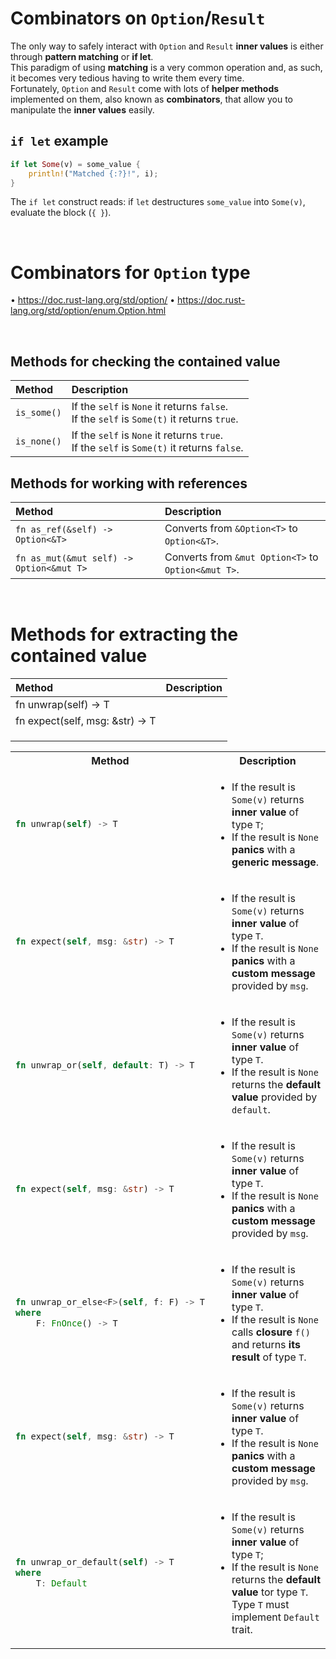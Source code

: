 # Combinators on ``Option``/``Result``
The only way to safely interact with ``Option`` and ``Result`` **inner values** is either through **pattern matching** or **if let**.<br>
This paradigm of using **matching** is a very common operation and, as such, it becomes very tedious having to write them every time.<br>
Fortunately, ``Option`` and ``Result`` come with lots of **helper methods** implemented on them, also known as **combinators**, that allow you to manipulate the **inner values** easily.

## ``if let`` example
```Rust
if let Some(v) = some_value {
    println!("Matched {:?}!", i);
}
```

The `if let` construct reads: if ``let`` destructures ``some_value`` into ``Some(v)``, evaluate the block (``{ }``).

<br>

# Combinators for ``Option`` type
•	https://doc.rust-lang.org/std/option/
•	https://doc.rust-lang.org/std/option/enum.Option.html

<br>

## Methods for checking the contained value
|Method|Description|
|:-----|:----------|
|``is_some()``|If the ``self`` is ``None`` it returns ``false``.<br>If the ``self`` is ``Some(t)`` it returns ``true``.|
|``is_none()``|If the ``self`` is ``None`` it returns ``true``. <br>If the ``self`` is ``Some(t)`` it returns ``false``.|

<b>

## Methods for working with references
|Method|Description|
|:-----|:----------|
|``fn as_ref(&self) -> Option<&T>``|Converts from ``&Option<T>`` to ``Option<&T>``.|
|``fn as_mut(&mut self) -> Option<&mut T>``|Converts from ``&mut Option<T>`` to ``Option<&mut T>``.|

<br>

# Methods for extracting the contained value
|Method|Description|
|:-----|:----------|
|fn unwrap(self) -> T||
|fn expect(self, msg: &str) -> T||
|||
|||
|||

<table>
    <tr>
        <th>Method</th>
        <th>Description</th>
    </tr>
<tr></tr>
<tr>
<td>

```Rust
fn unwrap(self) -> T
```

</td>
<td>

- If the result is ``Some(v)`` returns **inner value** of type ``T``;
- If the result is ``None`` **panics** with a **generic message**.

</td>
</tr>

<tr></tr>
<tr>
<td>

```Rust
fn expect(self, msg: &str) -> T
```

</td>
<td>

- If the result is ``Some(v)`` returns **inner value** of type ``T``.
- If the result is ``None`` **panics** with a **custom message** provided by ``msg``.

</td>
</tr>

<tr></tr>
<tr>
<td>

```Rust
fn unwrap_or(self, default: T) -> T
```

</td>
<td>

- If the result is ``Some(v)`` returns **inner value** of type ``T``.
- If the result is ``None`` returns the **default value** provided by ``default``.

</td>
</tr>


<tr></tr>
<tr>
<td>

```Rust
fn expect(self, msg: &str) -> T
```

</td>
<td>

- If the result is ``Some(v)`` returns **inner value** of type ``T``.
- If the result is ``None`` **panics** with a **custom message** provided by ``msg``.

</td>
</tr>

<tr></tr>
<tr>
<td>

```Rust
fn unwrap_or_else<F>(self, f: F) -> T
where
    F: FnOnce() -> T

```

</td>
<td>

- If the result is ``Some(v)`` returns **inner value** of type ``T``.
- If the result is ``None`` calls **closure** ``f()`` and returns **its result** of type ``T``.

</td>
</tr>

<tr></tr>
<tr>
<td>

```Rust
fn expect(self, msg: &str) -> T
```

</td>
<td>

- If the result is ``Some(v)`` returns **inner value** of type ``T``.
- If the result is ``None`` **panics** with a **custom message** provided by ``msg``.

</td>
</tr>

<tr></tr>
<tr>
<td>

```Rust
fn unwrap_or_default(self) -> T
where
    T: Default
```

</td>
<td>

- If the result is ``Some(v)`` returns **inner value** of type ``T``;
- If the result is ``None`` returns the **default value** tor type ``T``. Type ``T`` must implement ``Default`` trait.

</td>
</tr>